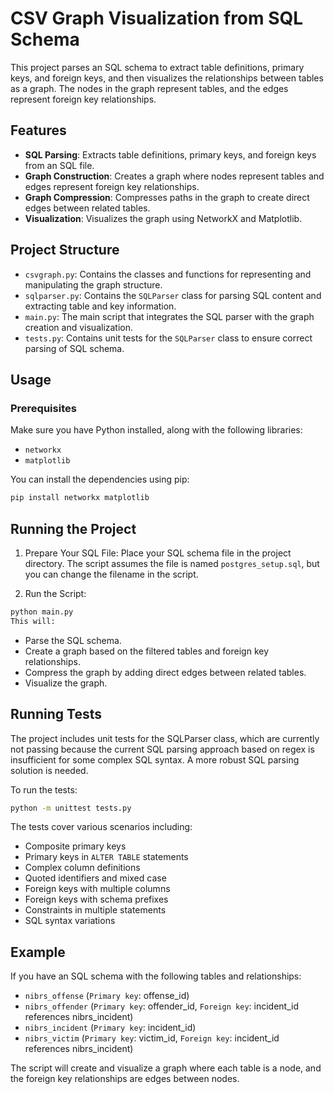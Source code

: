 # CSV Graph Visualization from SQL Schema

This project parses an SQL schema to extract table definitions, primary keys, and foreign keys, and then visualizes the relationships between tables as a graph. The nodes in the graph represent tables, and the edges represent foreign key relationships.

## Features

- **SQL Parsing**: Extracts table definitions, primary keys, and foreign keys from an SQL file.
- **Graph Construction**: Creates a graph where nodes represent tables and edges represent foreign key relationships.
- **Graph Compression**: Compresses paths in the graph to create direct edges between related tables.
- **Visualization**: Visualizes the graph using NetworkX and Matplotlib.

## Project Structure

- `csvgraph.py`: Contains the classes and functions for representing and manipulating the graph structure.
- `sqlparser.py`: Contains the `SQLParser` class for parsing SQL content and extracting table and key information.
- `main.py`: The main script that integrates the SQL parser with the graph creation and visualization.
- `tests.py`: Contains unit tests for the `SQLParser` class to ensure correct parsing of SQL schema.

## Usage

### Prerequisites

Make sure you have Python installed, along with the following libraries:

- `networkx`
- `matplotlib`

You can install the dependencies using pip:

```bash
pip install networkx matplotlib
```

## Running the Project

1. Prepare Your SQL File: Place your SQL schema file in the project directory. The script assumes the file is named `postgres_setup.sql`, but you can change the filename in the script.

2. Run the Script:

```bash
python main.py
This will:
```

- Parse the SQL schema.
- Create a graph based on the filtered tables and foreign key relationships.
- Compress the graph by adding direct edges between related tables.
- Visualize the graph.

## Running Tests

The project includes unit tests for the SQLParser class, which are currently not passing because the current SQL parsing approach based on regex is insufficient for some complex SQL syntax. A more robust SQL parsing solution is needed.

To run the tests:

```bash
python -m unittest tests.py
```

The tests cover various scenarios including:

- Composite primary keys
- Primary keys in `ALTER TABLE` statements
- Complex column definitions
- Quoted identifiers and mixed case
- Foreign keys with multiple columns
- Foreign keys with schema prefixes
- Constraints in multiple statements
- SQL syntax variations

## Example

If you have an SQL schema with the following tables and relationships:

- `nibrs_offense` (`Primary key`: offense_id)
- `nibrs_offender` (`Primary key`: offender_id, `Foreign key`: incident_id references nibrs_incident)
- `nibrs_incident` (`Primary key`: incident_id)
- `nibrs_victim` (`Primary key`: victim_id, `Foreign key`: incident_id references nibrs_incident)

The script will create and visualize a graph where each table is a node, and the foreign key relationships are edges between nodes.
